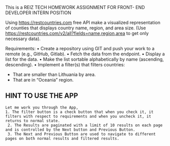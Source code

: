 This is a REIZ TECH HOMEWORK ASSIGNMENT FOR FRONT-
END DEVELOPER INTERN POSITION

Using https://restcountries.com free API make a visualized representation of counties that displays country name,
region, and area size. (Use https://restcountries.com/v2/all?fields=name,region,area to get only necessary data).

Requirements:
• Create a repository using GIT and push your work to a remote (e.g., GitHub, Gitlab).
• Fetch the data from the endpoint.
• Display a list for the data.
• Make the list sortable alphabetically by name (ascending, descending).
• Implement a filter(s) that filters countries:
   - That are smaller than Lithuania by area.
   - That are in “Oceania” region.

## HINT TO USE THE APP
    Let me work you through the App, 
    1. The filter button is a check button that when you check it, it filters with respect to requirements and when you uncheck it, it returns to normal state.
     2. The Results are paginated with a limit of 10 results on each page and is controlled by the Next button and Previous Button.
     3. The Next and Previous Button are used to navigate to different pages on both normal results and filtered results.


